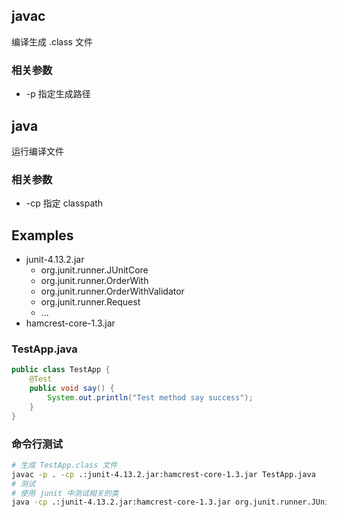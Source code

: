 ## javac

编译生成 .class 文件
### 相关参数

- -p 指定生成路径
## java

运行编译文件
### 相关参数

- -cp 指定 classpath
## Examples

- junit-4.13.2.jar
	- org.junit.runner.JUnitCore                                                                
	- org.junit.runner.OrderWith                                                                
	- org.junit.runner.OrderWithValidator                                                       
	- org.junit.runner.Request
	- ...
- hamcrest-core-1.3.jar
### TestApp.java

```java
public class TestApp {
	@Test
	public void say() {
		System.out.println("Test method say success");
	}
}
```
### 命令行测试

```sh
# 生成 TestApp.class 文件
javac -p . -cp .:junit-4.13.2.jar:hamcrest-core-1.3.jar TestApp.java
# 测试
# 使用 junit 中测试相关的类
java -cp .:junit-4.13.2.jar:hamcrest-core-1.3.jar org.junit.runner.JUnitCore testApp
```